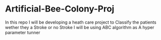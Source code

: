 # Artificial-Bee-Colony-Proj
In this repo I will be developing a heath care project to Classify the patients wether they a  Stroke or no Stroke I will be using ABC algorithm as A hyper parameter tunner 
